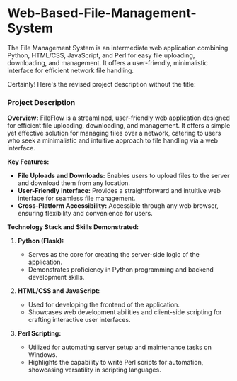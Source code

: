 # Web-Based-File-Management-System
The File Management System is an intermediate web application combining Python, HTML/CSS, JavaScript, and Perl for easy file uploading, downloading, and management. It offers a user-friendly, minimalistic interface for efficient network file handling.


Certainly! Here's the revised project description without the title:

### Project Description

**Overview:** 
FileFlow is a streamlined, user-friendly web application designed for efficient file uploading, downloading, and management. It offers a simple yet effective solution for managing files over a network, catering to users who seek a minimalistic and intuitive approach to file handling via a web interface.

**Key Features:**
- **File Uploads and Downloads:** Enables users to upload files to the server and download them from any location.
- **User-Friendly Interface:** Provides a straightforward and intuitive web interface for seamless file management.
- **Cross-Platform Accessibility:** Accessible through any web browser, ensuring flexibility and convenience for users.

**Technology Stack and Skills Demonstrated:**

1. **Python (Flask):** 
   - Serves as the core for creating the server-side logic of the application.
   - Demonstrates proficiency in Python programming and backend development skills.

2. **HTML/CSS and JavaScript:** 
   - Used for developing the frontend of the application.
   - Showcases web development abilities and client-side scripting for crafting interactive user interfaces.

3. **Perl Scripting:** 
   - Utilized for automating server setup and maintenance tasks on Windows.
   - Highlights the capability to write Perl scripts for automation, showcasing versatility in scripting languages.
